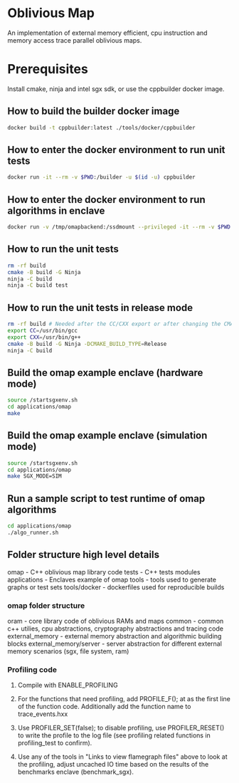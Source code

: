 # Oblivious Map
An implementation of external memory efficient, cpu instruction and memory access trace parallel oblivious maps.

# Prerequisites
Install cmake, ninja and intel sgx sdk, or use the cppbuilder docker image.

## How to build the builder docker image
```bash
docker build -t cppbuilder:latest ./tools/docker/cppbuilder
```

## How to enter the docker environment to run unit tests
```bash
docker run -it --rm -v $PWD:/builder -u $(id -u) cppbuilder
```

## How to enter the docker environment to run algorithms in enclave
```bash
docker run -v /tmp/omapbackend:/ssdmount --privileged -it --rm -v $PWD:/builder -p 8080:8080 cppbuilder
```

## How to run the unit tests
```bash
rm -rf build
cmake -B build -G Ninja
ninja -C build
ninja -C build test
```

## How to run the unit tests in release mode

```bash
rm -rf build # Needed after the CC/CXX export or after changing the CMAKE_BUILD_TYPE
export CC=/usr/bin/gcc
export CXX=/usr/bin/g++
cmake -B build -G Ninja -DCMAKE_BUILD_TYPE=Release
ninja -C build
```

## Build the omap example enclave (hardware mode)
```bash
source /startsgxenv.sh
cd applications/omap
make
```

## Build the omap example enclave (simulation mode)
```bash
source /startsgxenv.sh
cd applications/omap
make SGX_MODE=SIM
```

## Run a sample script to test runtime of omap algorithms
```bash
cd applications/omap
./algo_runner.sh
```

## Folder structure high level details

omap - C++ oblivious map library code
tests - C++ tests modules
applications - Enclaves example of omap
tools - tools used to generate graphs or test sets
tools/docker - dockerfiles used for reproducible builds

### omap folder structure

oram - core library code of oblivious RAMs and maps
common - common c++ utilies, cpu abstractions, cryptography abstractions and tracing code
external_memory - external memory abstraction and algorithmic building blocks
external_memory/server - server abstraction for different external memory scenarios (sgx, file system, ram)


### Profiling code

1) Compile with ENABLE_PROFILING

2) For the functions that need profiling, add PROFILE_F(); at as the first line of the function code. Additionally add the function name to trace_events.hxx

3) Use PROFILER_SET(false); to disable profiling, use PROFILER_RESET() to write the profile to the log file (see profiling related functions in profiling_test to confirm).

4) Use any of the tools in "Links to view flamegraph files" above to look at the profiling, adjust uncached IO time based on the results of the benchmarks enclave (benchmark_sgx).


